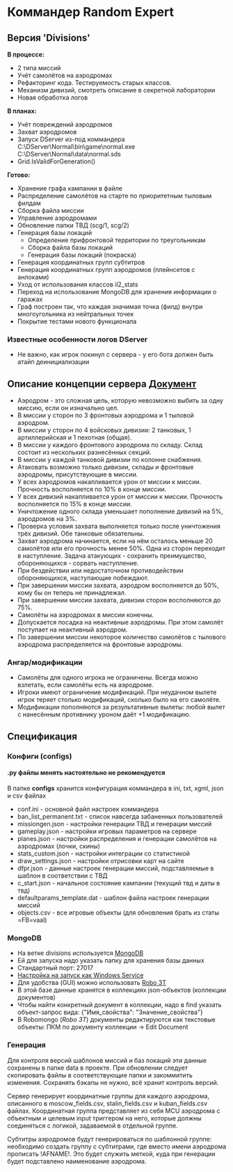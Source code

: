 # Коммандер Random Expert

## Версия 'Divisions'

**В процессе:**

* 2 типа миссий
* Учёт самолётов на аэродромах
* Рефакторинг кода. Тестируемость старых классов.
* Механизм дивизий, смотреть описание в секретной лаборатории
* Новая обработка логов

**В планах:**

* Учёт повреждений аэродромов
* Захват аэродромов
* Запуск DServer из-под коммандера
  C:\DServer\Normal\bin\game\normal.exe C:\DServer\Normal\data\normal.sds
* Grid.IsValidForGeneration()

**Готово:**

* Хранение графа кампании в файле
* Распределение самолётов на старте по приоритетным тыловым филдам
* Сборка файла миссии
* Управление аэродромами
* Обновление папки ТВД (scg/1, scg/2)
* Генерация базы локаций
  * Определение прифронтовой территории по треугольникам
  * Сборка файла базы локаций
  * Генерация базы локаций (покраска)
* Генерация координатных групп субтитров
* Генерация координатных групп аэродромов (плейнсетов с анлоками)
* Уход от использования классов il2_stats
* Переход на использование MongoDB для хранения информации о гаражах
* Граф построен так, что каждая значимая точка (филд) внутри многоугольника из нейтральных точек
* Покрытие тестами нового функционала

### Известные особенности логов DServer

* Не важно, как игрок покинул с сервера - у его бота должен быть атайп деинициализации

## Описание концепции сервера [Документ](https://docs.google.com/document/d/19wJ2J6eMQ3f0qdcpgRliBeUqO_iSqaKN_KV1izEkhKU/edit#)

* Аэродром - это сложная цель, которую невозможно выбить за одну миссию, если он изначально цел.
* В миссии у сторон по 3 фронтовых аэродрома и 1 тыловой аэродром.
* В миссии у сторон по 4 войсковых дивизии: 2 танковых, 1 артиллерийская и 1 пехотная (общая).
* В миссии у каждого фронтового аэродрома по складу. Склад состоит из нескольких разнесённых секций.
* В миссии у каждой танковой дивизии по колонне снабжения.
* Атаковать возможно только дивизии, склады и фронтовые аэродромы, присутствующие в миссии.
* У всех аэродромов накапливается урон от миссии к миссии. Прочность восполняется по 10% в конце миссии.
* У всех дивизий накапливается урон от миссии к миссии. Прочность восполняется по 15% в конце миссии.
* Уничтожение одного склада уменьшает пополнение дивизий на 5%, аэродромов на 3%.
* Проверка условия захвата выполняется только после уничтожения трёх дивизий. Обе танковые обязательны.
* Захват аэродрома начинается, если на нём осталось меньше 20 самолётов или его прочность менее 50%. Одна из сторон переходит в наступление. Задача атакующих - сохранить преимущество, обороняющихся - сорвать наступление.
* При бездействии или недостаточном противодействии обороняющихся, наступающие побеждают.
* При завершении миссии захвата, аэродром восполняется до 50%, кому бы он теперь не принадлежал.
* При завершении миссии захвата, дивизии сторон восполняются до 75%.
* Самолёты на аэродромах в миссии конечны.
* Допускается посадка на неактивные аэродромы. При этом самолёт поступает на неактивный аэродром.
* По завершении миссии некоторое количество самолётов с тылового аэродрома распределяется на фронтовые аэродромы.

### Ангар/модификации

* Самолёты для одного игрока не ограничены. Всегда можно взлетать, если самолёты есть на аэродроме.
* Игроки имеют ограничение модификаций. При неудачном вылете игрок теряет столько модификаций, сколько было на его самолёте.
* Модификации пополняются за результативные вылеты: любой вылет с нанесённым противнику уроном даёт +1 модификацию.

## Спецификация

### Конфиги (configs)

#### .py файлы менять настоятельно не рекомендуется

В папке **configs** хранится конфигурация коммандера в ini, txt, xgml, json и csv файлах

* conf.ini - основной файл настроек коммандера
* ban_list_permanent.txt - список навсегда забаненных пользователей
* missiongen.json - настройки генерации ТВД и генерации миссий
* gameplay.json - настройки игровых параметров на сервере
* planes.json - настройки распределения и генерации самолётов на аэродромах (лочки, скины)
* stats_custom.json - настройки интеграции со статистикой
* draw_settings.json - настройки отрисовки карт на сайте
* dfpr.json - данные настроек генерации миссий, подставляемые в шаблон в соответствии с ТВД
* c_start.json - начальное состояние кампании (текущий твд и даты в твд)
* defaultparams_template.dat - шаблон файла настроек генерации миссий
* objects.csv - все игровые объекты (для обновления брать из статы =FB=vaal)

### MongoDB

* На ветке divisions используется [MongoDB](https://www.mongodb.com/download-center?jmp=nav#community)
* Ей для запуска надо указать папку для хранения базы данных
* Стандартный порт: 27017
* [Настройка на запуск как Windows Service](https://stackoverflow.com/questions/2438055/how-to-run-mongodb-as-windows-service)
* Для удобства (GUI) можно использовать [Robo 3T](https://robomongo.org)
* В этой базе данные хранятся в коллекциях json-объектов (коллекции документов)
* Чтобы найти конкретный документ в коллекции, надо в find указать объект-запрос вида: {"Имя_свойства": "Значение_свойства"}
* В Robomongo (*Robo 3T*) документы редактируются как текстовые объекты: ПКМ по документу коллекции -> Edit Document

### Генерация

Для контроля версий шаблонов миссий и баз локаций эти данные сохранены в папке data в проекте. При обновлении следует скопировать файлы в соответствующие папки и закоммитить изменения. Сохранять бэкапы не нужно, всё хранит контроль версий.

Сервер генерирует координатные группы для каждого аэродрома, описанного в moscow_fields.csv, stalin_fields.csv и kuban_fields.csv файлах. Координатная группа представляет из себя MCU аэродрома с объектным и целевым input триггером на него, которые должны соединяться с логикой, задаваемой в отдельной группе.

Субтитры аэродромов будут генерироваться по шаблонной группе: необходимо создать группу с субтитрами, где вместо имени аэродрома прописать !AFNAME!. Это будет служить меткой, куда при генерации будет подставлено наименование аэродрома.
